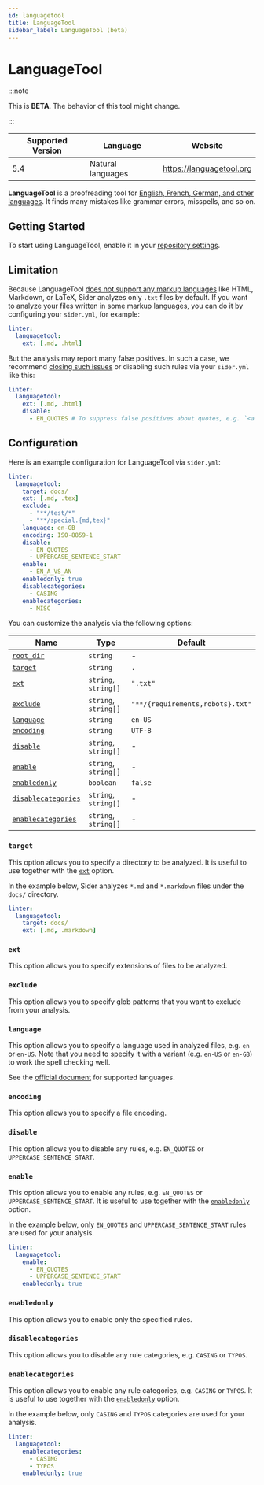 ```yaml
---
id: languagetool
title: LanguageTool
sidebar_label: LanguageTool (beta)
---
```


# LanguageTool

:::note

This is **BETA**. The behavior of this tool might change.

:::

| Supported Version | Language          | Website                  |
| ----------------- | ----------------- | ------------------------ |
| 5.4               | Natural languages | https://languagetool.org |

**LanguageTool** is a proofreading tool for [English, French, German, and other languages](https://languagetool.org/languages).
It finds many mistakes like grammar errors, misspells, and so on.

## Getting Started

To start using LanguageTool, enable it in your [repository settings](../../getting-started/repository-settings.md).

## Limitation

Because LanguageTool [does not support any markup languages](https://github.com/languagetool-org/languagetool/issues/445) like HTML, Markdown, or LaTeX, Sider analyzes only `.txt` files by default.
If you want to analyze your files written in some markup languages, you can do it by configuring your `sider.yml`, for example:

```yaml
linter:
  languagetool:
    ext: [.md, .html]
```

But the analysis may report many false positives.
In such a case, we recommend [closing such issues](../../getting-started/working-with-issues.md#closing-issues) or disabling such rules via your `sider.yml` like this:

```yaml
linter:
  languagetool:
    ext: [.md, .html]
    disable:
      - EN_QUOTES # To suppress false positives about quotes, e.g. `<a class="normal">`
```

## Configuration

Here is an example configuration for LanguageTool via `sider.yml`:

```yaml
linter:
  languagetool:
    target: docs/
    ext: [.md, .tex]
    exclude:
      - "**/test/*"
      - "**/special.{md,tex}"
    language: en-GB
    encoding: ISO-8859-1
    disable:
      - EN_QUOTES
      - UPPERCASE_SENTENCE_START
    enable:
      - EN_A_VS_AN
    enabledonly: true
    disablecategories:
      - CASING
    enablecategories:
      - MISC
```

You can customize the analysis via the following options:

| Name                                                                                  | Type                 | Default                          |
| ------------------------------------------------------------------------------------- | -------------------- | -------------------------------- |
| [`root_dir`](../../getting-started/custom-configuration.md#linteranalyzer_idroot_dir) | `string`             | -                                |
| [`target`](#target)                                                                   | `string`             | `.`                              |
| [`ext`](#ext)                                                                         | `string`, `string[]` | `".txt"`                         |
| [`exclude`](#exclude)                                                                 | `string`, `string[]` | `"**/{requirements,robots}.txt"` |
| [`language`](#language)                                                               | `string`             | `en-US`                          |
| [`encoding`](#encoding)                                                               | `string`             | `UTF-8`                          |
| [`disable`](#disable)                                                                 | `string`, `string[]` | -                                |
| [`enable`](#enable)                                                                   | `string`, `string[]` | -                                |
| [`enabledonly`](#enabledonly)                                                         | `boolean`            | `false`                          |
| [`disablecategories`](#disablecategories)                                             | `string`, `string[]` | -                                |
| [`enablecategories`](#enablecategories)                                               | `string`, `string[]` | -                                |

### `target`

This option allows you to specify a directory to be analyzed.
It is useful to use together with the [`ext`](#ext) option.

In the example below, Sider analyzes `*.md` and `*.markdown` files under the `docs/` directory.

```yaml
linter:
  languagetool:
    target: docs/
    ext: [.md, .markdown]
```

### `ext`

This option allows you to specify extensions of files to be analyzed.

### `exclude`

This option allows you to specify glob patterns that you want to exclude from your analysis.

### `language`

This option allows you to specify a language used in analyzed files, e.g. `en` or `en-US`.
Note that you need to specify it with a variant (e.g. `en-US` or `en-GB`) to work the spell checking well.

See the [official document](https://languagetool.org/languages) for supported languages.

### `encoding`

This option allows you to specify a file encoding.

### `disable`

This option allows you to disable any rules, e.g. `EN_QUOTES` or `UPPERCASE_SENTENCE_START`.

### `enable`

This option allows you to enable any rules, e.g. `EN_QUOTES` or `UPPERCASE_SENTENCE_START`.
It is useful to use together with the [`enabledonly`](#enabledonly) option.

In the example below, only `EN_QUOTES` and `UPPERCASE_SENTENCE_START` rules are used for your analysis.

```yaml
linter:
  languagetool:
    enable:
      - EN_QUOTES
      - UPPERCASE_SENTENCE_START
    enabledonly: true
```

### `enabledonly`

This option allows you to enable only the specified rules.

### `disablecategories`

This option allows you to disable any rule categories, e.g. `CASING` or `TYPOS`.

### `enablecategories`

This option allows you to enable any rule categories, e.g. `CASING` or `TYPOS`.
It is useful to use together with the [`enabledonly`](#enabledonly) option.

In the example below, only `CASING` and `TYPOS` categories are used for your analysis.

```yaml
linter:
  languagetool:
    enablecategories:
      - CASING
      - TYPOS
    enabledonly: true
```
